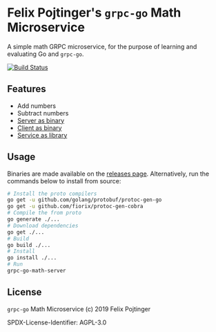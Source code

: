 # Felix Pojtinger's `grpc-go` Math Microservice

A simple math GRPC microservice, for the purpose of learning and evaluating Go and `grpc-go`.

[![Build Status](https://travis-ci.com/pojntfx/gomather.svg?branch=master)](https://travis-ci.com/pojntfx/gomather)

## Features

- Add numbers
- Subtract numbers
- [Server as binary](./cmd/grpc-go-math-server/main.go)
- [Client as binary](./cmd/grpc-go-math-client/main.go)
- [Service as library](./lib/svc/svc.go)

## Usage

Binaries are made available on the [releases page](https://github.com/pojntfx/grpc-go-math/releases/latest). Alternatively, run the commands below to install from source:

```bash
# Install the proto compilers
go get -u github.com/golang/protobuf/protoc-gen-go
go get -u github.com/fiorix/protoc-gen-cobra
# Compile the from proto
go generate ./...
# Download dependencies
go get ./...
# Build
go build ./...
# Install
go install ./...
# Run
grpc-go-math-server
```

## License

`grpc-go` Math Microservice (c) 2019 Felix Pojtinger

SPDX-License-Identifier: AGPL-3.0
